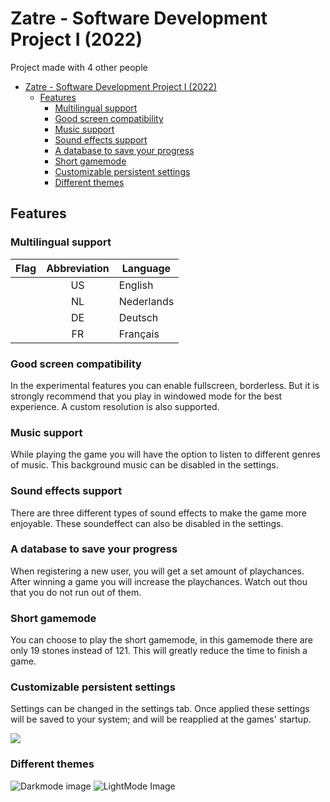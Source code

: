 # Zatre - Software Development Project I (2022)
Project made with 4 other people
- [Zatre - Software Development Project I (2022)](#zatre---software-development-project-i-2022)
  - [Features](#features)
    - [Multilingual support](#multilingual-support)
    - [Good screen compatibility](#good-screen-compatibility)
    - [Music support](#music-support)
    - [Sound effects support](#sound-effects-support)
    - [A database to save your progress](#a-database-to-save-your-progress)
    - [Short gamemode](#short-gamemode)
    - [Customizable persistent settings](#customizable-persistent-settings)
    - [Different themes](#different-themes)

## Features

### Multilingual support

|                           Flag                            | Abbreviation | Language      |
|:---------------------------------------------------------:|:------------:|---------------|
| <img src='images/US.png?raw=true' width='21' height='15'> |      US      | English       
| <img src='images/NL.png?raw=true' width='21' height='15'> |      NL      | Nederlands    
| <img src='images/DE.png?raw=true' width='21' height='15'> |      DE      | Deutsch       
| <img src='images/FR.png?raw=true' width='21' height='15'> |      FR      | Fran&#231;ais 

### Good screen compatibility

In the experimental features you can enable fullscreen, borderless.
But it is strongly recommend that you play in windowed mode for the best experience.
A custom resolution is also supported.

### Music support

While playing the game you will have the option to listen to different genres of music.
This background music can be disabled in the settings.

### Sound effects support

There are three different types of sound effects to make the game more enjoyable.
These soundeffect can also be disabled in the settings.

### A database to save your progress

When registering a new user, you will get a set amount of playchances. After winning a game you will increase the playchances. Watch out thou that you do not run out of them.

### Short gamemode

You can choose to play the short gamemode, in this gamemode there are only 19 stones instead of 121. This will greatly reduce the time to finish a game.

### Customizable persistent settings

Settings can be changed in the settings tab. Once applied these settings will be saved to your system; and will be reapplied at the games' startup.

![](images/SettingPersistence.gif)

### Different themes

![Darkmode image](./images/DarkMode.PNG) ![LightMode Image](./images/LightMode.PNG)

